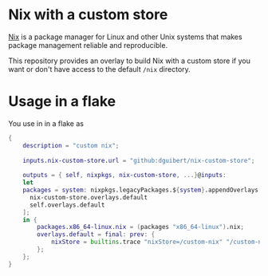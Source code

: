 # Nix with a custom store

[Nix](https://nixos/org/nix) is a package manager for Linux and other Unix systems that makes package management reliable and reproducible.

This repository provides an overlay to build Nix with a custom store if you want or don't have access to the default `/nix` directory.

# Usage in a flake

You use in in a flake as
````nix
{
    description = "custom nix";
    
    inputs.nix-custom-store.url = "github:dguibert/nix-custom-store";
    
    outputs = { self, nixpkgs, nix-custom-store, ...}@inputs: 
    let
    packages = system: nixpkgs.legacyPackages.${system}.appendOverlays [
      nix-custom-store.overlays.default
      self.overlays.default
    ];
    in {
        packages.x86_64-linux.nix = (packages "x86_64-linux").nix;
        overlays.default = final: prev: {
            nixStore = builtins.trace "nixStore=/custom-nix" "/custom-nix";
        };
    };
}
````
